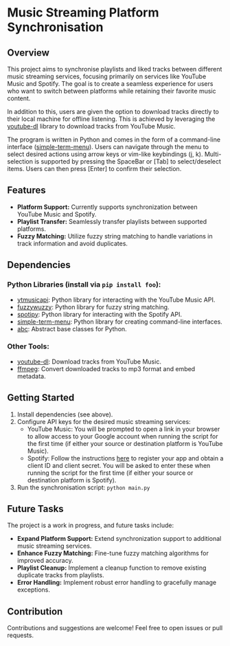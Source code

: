 # Music Streaming Platform Synchronisation

## Overview

This project aims to synchronise playlists and liked tracks between different music streaming services, focusing
primarily on services like YouTube Music and Spotify.
The goal is to create a seamless experience for users who want to
switch between platforms while retaining their favorite music content.

In addition to this, users are given the option to download tracks directly to their local machine for offline
listening.
This is achieved by leveraging the [youtube-dl](https://github.com/ytdl-org/youtube-dl) library to download
tracks from YouTube Music.

The program is written in Python and comes in the form of a command-line
interface ([simple-term-menu](https://github.com/IngoMeyer441/simple-term-menu)).
Users can navigate through the menu to
select desired actions using arrow keys or vim-like keybindings (j, k).
Multi-selection is supported by pressing the
SpaceBar or [Tab] to select/deselect items.
Users can then press [Enter] to confirm their selection.

## Features

- **Platform Support:** Currently supports synchronization between YouTube Music and Spotify.
- **Playlist Transfer:** Seamlessly transfer playlists between supported platforms.
- **Fuzzy Matching:** Utilize fuzzy string matching to handle variations in track information and avoid duplicates.

## Dependencies

### Python Libraries (install via `pip install foo`):

- [ytmusicapi](https://github.com/sigma67/ytmusicapi): Python library for interacting with the YouTube Music API.
- [fuzzywuzzy](https://github.com/seatgeek/fuzzywuzzy): Python library for fuzzy string matching.
- [spotipy](https://github.com/spotipy-dev/spotipy): Python library for interacting with the Spotify API.
- [simple-term-menu](https://github.com/IngoMeyer441/simple-term-menu): Python library for creating command-line
  interfaces.
- [abc](https://docs.python.org/3/library/abc.html): Abstract base classes for Python.

### Other Tools:

- [youtube-dl](https://github.com/ytdl-org/youtube-dl): Download tracks from YouTube Music.
- [ffmpeg](https://ffmpeg.org/): Convert downloaded tracks to mp3 format and embed metadata.

## Getting Started

1. Install dependencies (see above).
2. Configure API keys for the desired music streaming services:
    - YouTube Music: You will be prompted to open a link in your browser to allow access to your Google account when
      running the script for the first time (if either your source or destination platform is YouTube Music).
    - Spotify: Follow the
      instructions [here](https://developer.spotify.com/documentation/general/guides/app-settings/#register-your-app)
      to
      register your app and obtain a client ID and client secret.
      You will be asked to enter these when running the
      script for the first time (if either your source or destination platform is Spotify).
3. Run the synchronisation script: `python main.py`

## Future Tasks

The project is a work in progress, and future tasks include:

- **Expand Platform Support:** Extend synchronization support to additional music streaming services.
- **Enhance Fuzzy Matching:** Fine-tune fuzzy matching algorithms for improved accuracy.
- **Playlist Cleanup:** Implement a cleanup function to remove existing duplicate tracks from playlists.
- **Error Handling:** Implement robust error handling to gracefully manage exceptions.

## Contribution

Contributions and suggestions are welcome! Feel free to open issues or pull requests.
